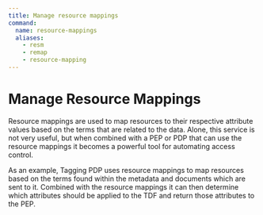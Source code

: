 ```yaml
---
title: Manage resource mappings
command:
  name: resource-mappings
  aliases:
    - resm
    - remap
    - resource-mapping
---
```


# Manage Resource Mappings

Resource mappings are used to map resources to their respective attribute values based on the terms
that are related to the data. Alone, this service is not very useful, but when combined with a PEP
or PDP that can use the resource mappings it becomes a powerful tool for automating access control.

As an example, Tagging PDP uses resource mappings to map resources based on the terms found within
the metadata and documents which are sent to it. Combined with the resource mappings it can then
determine which attributes should be applied to the TDF and return those attributes to the PEP.
